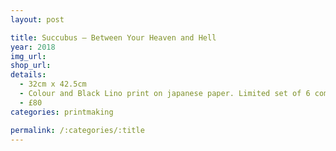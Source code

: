 ```yaml
---
layout: post

title: Succubus – Between Your Heaven and Hell
year: 2018
img_url: 
shop_url:
details:
  - 32cm x 42.5cm
  - Colour and Black Lino print on japanese paper. Limited set of 6 completely unique pieces, all individually numbered and signed.
  - £80
categories: printmaking

permalink: /:categories/:title
---
```


